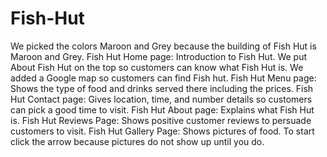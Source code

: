 # Fish-Hut
We picked the colors Maroon and Grey because the building of Fish Hut is Maroon and Grey.
Fish Hut Home page: Introduction to Fish Hut. We put About Fish Hut on the top so customers can know what Fish Hut is. We added a Google map so customers can find Fish hut. 
Fish Hut Menu page: Shows the type of food and drinks served there including the prices.
Fish Hut Contact page: Gives location, time, and number details so customers can pick a good time to visit.
Fish Hut About page: Explains what Fish Hut is.
Fish Hut Reviews Page: Shows positive customer reviews to persuade customers to visit. 
Fish Hut Gallery Page: Shows pictures of food. To start click the arrow because pictures do not show up until you do.
